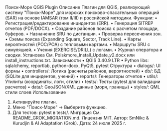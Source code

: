 Поиск-Море QGIS Plugin
Описание
Плагин для QGIS, реализующий систему "Поиск-Море" для морских поисково-спасательных операций (SAR) на основе IAMSAR (том II/III) и российской методики. Функции:
•	Регистрация/редактирование инцидентов (ERR).
•	Генерация SITREP отчетов (PDF/DOCX).
•	Создание районов поиска с расчетом площади, буферов.
•	Назначение SRU по дистанции.
•	Проверка пересечения зон.
•	Схемы поиска (Expanding Square, Sector, Track Line).
•	Карты вероятностей (POC/POA) с тепловыми картами.
•	Маршруты SRU с симуляцией.
•	Учения (EXERCISE/DRILL) с логами.
•	Журнал оператора и сводки.
Установка
См. Poiskmore_Install_Update_v2.docx или install_instructions.txt.
Зависимости
•	QGIS 3.40.9 LTR
•	Python libs: sqlalchemy, reportlab, python-docx, PyQt5, pytest
Структура
•	dialogs/: UI формы
•	controllers/: Логика (расчеты районов, вероятностей)
•	db/: БД (SQLite для инцидентов, учений)
•	reports/: Генераторы отчетов
•	utils/: Утилиты (координаты, логи, стили)
•	tests/: Тесты (pytest для валидации расчетов)
•	data/: GeoJSON/XML данные (моря, границы)
•	styles/: QML стили слоев
Использование
1.	Активируйте плагин.
2.	Меню "Поиск-Море" → Выберите функцию.
3.	Для тестов: pytest в tests/.
Миграция
См. README_GROK_MIGRATION.md.
Лицензия
MIT. Автор: SmNikc & Kurudjin & AI Adaptation (Grok).
Дата: 24 июля 2025 г.
